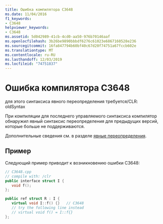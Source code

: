 ```yaml
---
title: Ошибка компилятора C3648
ms.date: 11/04/2016
f1_keywords:
- C3648
helpviewer_keywords:
- C3648
ms.assetid: 5d042989-41cb-4cd0-aa50-976b70146aaf
ms.openlocfilehash: 3b26be9890bbbdf6276c61023e6867160528e236
ms.sourcegitcommit: 16fa847794b60bf40c67d20f74751a67fccb602e
ms.translationtype: MT
ms.contentlocale: ru-RU
ms.lasthandoff: 12/03/2019
ms.locfileid: "74751837"
---
```

# <a name="compiler-error-c3648"></a>Ошибка компилятора C3648

для этого синтаксиса явного переопределения требуется/CLR: oldSyntax

При компиляции для последнего управляемого синтаксиса компилятор обнаружил явный синтаксис переопределения для предыдущих версий, которые больше не поддерживаются.

Дополнительные сведения см. в разделе [явные переопределения](../../extensions/explicit-overrides-cpp-component-extensions.md).

## <a name="example"></a>Пример

Следующий пример приводит к возникновению ошибки C3648:

```cpp
// C3648.cpp
// compile with: /clr
public interface struct I {
   void f();
};

public ref struct R : I {
   virtual void I::f() {}   // C3648
   // try the following line instead
   // virtual void f() = I::f{}
};
```
